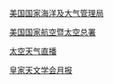 
[美国国家海洋及大气管理局](https://www.swpc.noaa.gov/)

[美国国家航空暨太空总署](https://www.nasa.gov/)

[太空天气直播](https://www.spaceweatherlive.com)

[皇家天文学会月报](https://academic.oup.com/mnras)
